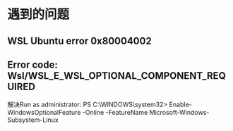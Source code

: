 # 遇到的问题
## WSL Ubuntu error 0x80004002
## Error code: Wsl/WSL_E_WSL_OPTIONAL_COMPONENT_REQUIRED
解决Run as administrator:
PS C:\WINDOWS\system32> Enable-WindowsOptionalFeature -Online -FeatureName Microsoft-Windows-Subsystem-Linux